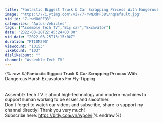 ```yaml
---
title: "Fantastic Biggest Truck & Car Scrapping Process With Dangerous Harsh Excavators For Fly-Tipping"
image: "https:\/\/i.ytimg.com\/vi\/7-rwNOdPF38\/hqdefault.jpg"
vid_id: "7-rwNOdPF38"
categories: "Autos-Vehicles"
tags: ["Assemble Tech TV","Big car","Excavator"]
date: "2022-03-28T22:45:24+03:00"
vid_date: "2022-03-25T13:15:00Z"
duration: "PT10M29S"
viewcount: "10153"
likeCount: "103"
dislikeCount: ""
channel: "Assemble Tech TV"
---
```

{% raw %}Fantastic Biggest Truck &amp; Car Scrapping Process With Dangerous Harsh Excavators For Fly-Tipping.<br /><br /><br />Assemble Tech TV is about high-technology and modern machines to support human working to be easier and smoothier.<br />Don't forget to watch our videos and subscribe, share to support my channel directly! Thank you very much! <br />Subscribe here: <a rel="nofollow" target="blank" href="https://bitly.com.vn/wpolyi​">https://bitly.com.vn/wpolyi​</a>{% endraw %}
